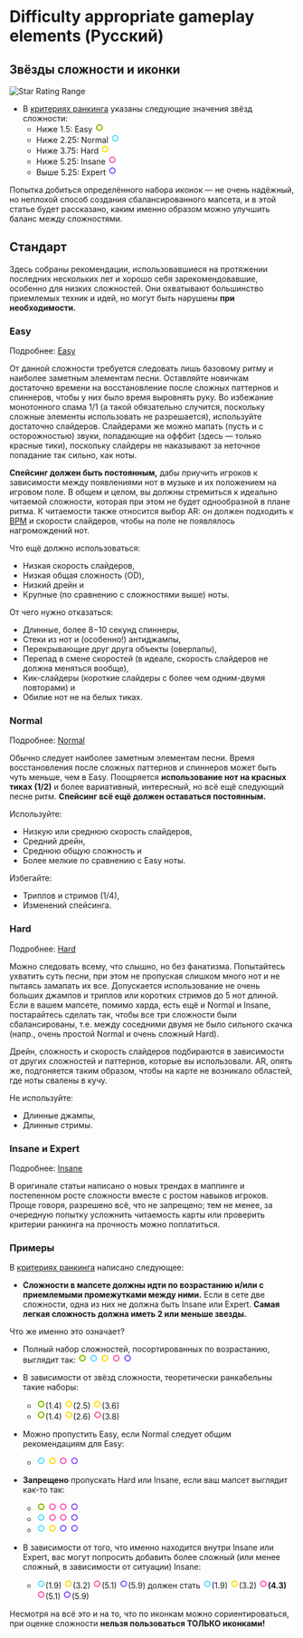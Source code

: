 Difficulty appropriate gameplay elements (Русский)
=================================================

Звёзды сложности и иконки
-----------------------------

![Star Rating Range](SR_range.png "Star Rating Range")

-   В [критериях ранкинга](/wiki/Ranking_Criteria) указаны следующие значения звёзд сложности:
    -   Ниже 1.5: Easy ![Easy icon](/wiki/shared/diff/easy-s.png "Easy icon")
    -   Ниже 2.25: Normal ![Normal icon](/wiki/shared/diff/normal-s.png "Normal icon")
    -   Ниже 3.75: Hard ![Hard icon](/wiki/shared/diff/hard-s.png "Hard icon")
    -   Ниже 5.25: Insane ![Insane icon](/wiki/shared/diff/insane-s.png "Insane icon")
    -   Выше 5.25: Expert ![Expert icon](/wiki/shared/diff/expert-s.png "Expert icon")

Попытка добиться определённого набора иконок — не очень надёжный, но неплохой способ создания сбалансированного мапсета, и в этой статье будет рассказано, каким именно образом можно улучшить баланс между сложностями.

Стандарт
-------------

Здесь собраны рекомендации, использовавшиеся на протяжении последних нескольких лет и хорошо себя зарекомендовавшие, особенно для низких сложностей. Они охватывают большинство приемлемых техник и идей, но могут быть нарушены **при необходимости.**

### Easy

Подробнее: [Easy](/wiki/Difficulties/osu!/Easy)

От данной сложности требуется следовать лишь базовому ритму и наиболее заметным элементам песни. Оставляйте новичкам достаточно времени на восстановление после сложных паттернов и спиннеров, чтобы у них было время выровнять руку. Во избежание монотонного спама 1/1 (а такой обязательно случится, поскольку сложные элементы использовать не разрешается), используйте достаточно слайдеров. Слайдерами же можно мапать (пусть и с осторожностью) звуки, попадающие на оффбит (здесь — только красные тики), поскольку слайдеры не наказывают за неточное попадание так сильно, как ноты.

**Спейсинг должен быть постоянным,** дабы приучить игроков к зависимости между появлениями нот в музыке и их положением на игровом поле. В общем и целом, вы должны стремиться к идеально читаемой сложности, которая при этом не будет однообразной в плане ритма. К читаемости также относится выбор AR: он должен подходить к [BPM](/wiki/Glossary) и скорости слайдеров, чтобы на поле не появлялось нагромождений нот.

Что ещё должно использоваться:

-   Низкая скорость слайдеров,
-   Низкая общая сложность (OD),
-   Низкий дрейн и
-   Крупные (по сравнению с сложностями выше) ноты.

От чего нужно отказаться:

-   Длинные, более 8−10 секунд спиннеры,
-   Стеки из нот и (особенно!) антиджампы,
-   Перекрывающие друг друга объекты (оверлапы),
-   Перепад в смене скоростей (в идеале, скорость слайдеров не должна меняться вообще),
-   Кик-слайдеры (короткие слайдеры с более чем одним-двумя повторами) и
-   Обилие нот не на белых тиках.

### Normal

Подробнее: [Normal](/wiki/Difficulties/osu!/Normal)

Обычно следует наиболее заметным элементам песни. Время восстановления после сложных паттернов и спиннеров может быть чуть меньше, чем в Easy. Поощряется **использование нот на красных тиках (1/2)** и более вариативный, интересный, но всё ещё следующий песне ритм. **Спейсинг всё ещё должен оставаться постоянным.**

Используйте:

-   Низкую или среднюю скорость слайдеров,
-   Средний дрейн,
-   Среднюю общую сложность и
-   Более мелкие по сравнению с Easy ноты.

Избегайте:

-   Триплов и стримов (1/4),
-   Изменений спейсинга.

### Hard

Подробнее: [Hard](/wiki/Difficulties/osu!/Hard)

Можно следовать всему, что слышно, но без фанатизма. Попытайтесь ухватить суть песни, при этом не пропуская слишком много нот и не пытаясь замапать их все. Допускается использование не очень больших джампов и триплов или коротких стримов до 5 нот длиной. Если в вашем мапсете, помимо харда, есть ещё и Normal и Insane, постарайтесь сделать так, чтобы все три сложности были сбалансированы, т.е. между соседними двумя не было сильного скачка (напр., очень простой Normal и очень сложный Hard).

Дрейн, сложность и скорость слайдеров подбираются в зависимости от других сложностей и паттернов, которые вы использовали. AR, опять же, подгоняется таким образом, чтобы на карте не возникало областей, где ноты свалены в кучу.

Не используйте:

-   Длинные джампы,
-   Длинные стримы.

### Insane и Expert

Подробнее: [Insane](/wiki/Difficulties/osu!/Insane)

В оригинале статьи написано о новых трендах в маппинге и постепенном росте сложности вместе с ростом навыков игроков. Проще говоря, разрешено всё, что не запрещено; тем не менее, за очередную попытку усложнить читаемость карты или проверить критерии ранкинга на прочность можно поплатиться.

### Примеры

В [критериях ранкинга](/wiki/Ranking_Criteria) написано следующее:

-   **Сложности в мапсете должны идти по возрастанию и/или с приемлемыми промежутками между ними.** Если в сете две сложности, одна из них не должна быть Insane или Expert. **Самая легкая сложность должна иметь 2 или меньше звезды.**

Что же именно это означает?

-   Полный набор сложностей, посортированных по возрастанию, выглядит так: ![Easy icon](/wiki/shared/diff/easy-s.png "Easy icon") ![Normal icon](/wiki/shared/diff/normal-s.png "Normal icon") ![Hard icon](/wiki/shared/diff/hard-s.png "Hard icon") ![Insane icon](/wiki/shared/diff/insane-s.png "Insane icon") ![Expert icon](/wiki/shared/diff/expert-s.png "Expert icon")


-   В зависимости от звёзд сложности, теоретически ранкабельны такие наборы:
    -   ![Easy icon](/wiki/shared/diff/easy-s.png "Easy icon")(1.4) ![Hard icon](/wiki/shared/diff/hard-s.png "Hard icon")(2.5) ![Hard icon](/wiki/shared/diff/hard-s.png "Hard icon")(3.6)
    -   ![Easy icon](/wiki/shared/diff/easy-s.png "Easy icon")(1.4) ![Hard icon](/wiki/shared/diff/hard-s.png "Hard icon")(2.6) ![Insane icon](/wiki/shared/diff/insane-s.png "Insane icon")(3.8)

-   Можно пропустить Easy, если Normal следует общим рекомендациям для Easy:
    -   ![Normal icon](/wiki/shared/diff/normal-s.png "Normal icon") ![Hard icon](/wiki/shared/diff/hard-s.png "Hard icon") ![Insane icon](/wiki/shared/diff/insane-s.png "Insane icon") ![Expert icon](/wiki/shared/diff/expert-s.png "Expert icon")

-   **Запрещено** пропускать Hard или Insane, если ваш мапсет выглядит как-то так:
    -   ![Easy icon](/wiki/shared/diff/easy-s.png "Easy icon") ![Insane icon](/wiki/shared/diff/insane-s.png "Insane icon") ![Insane icon](/wiki/shared/diff/insane-s.png "Insane icon") ![Expert icon](/wiki/shared/diff/expert-s.png "Expert icon")
    -   ![Normal icon](/wiki/shared/diff/normal-s.png "Normal icon") ![Insane icon](/wiki/shared/diff/insane-s.png "Insane icon") ![Insane icon](/wiki/shared/diff/insane-s.png "Insane icon") ![Expert icon](/wiki/shared/diff/expert-s.png "Expert icon")
    -   ![Normal icon](/wiki/shared/diff/normal-s.png "Normal icon") ![Hard icon](/wiki/shared/diff/hard-s.png "Hard icon") ![Expert icon](/wiki/shared/diff/expert-s.png "Expert icon") ![Expert icon](/wiki/shared/diff/expert-s.png "Expert icon")

-   В зависимости от того, что именно находится внутри Insane или Expert, вас могут попросить добавить более сложный (или менее сложный, в зависимости от ситуации) Insane:
    -   ![Normal icon](/wiki/shared/diff/normal-s.png "Normal icon")(1.9) ![Hard icon](/wiki/shared/diff/hard-s.png "Hard icon")(3.2) ![Insane icon](/wiki/shared/diff/insane-s.png "Insane icon")(5.1) ![Expert icon](/wiki/shared/diff/expert-s.png "Expert icon")(5.9) должен стать ![Normal icon](/wiki/shared/diff/normal-s.png "Normal icon")(1.9) ![Hard icon](/wiki/shared/diff/hard-s.png "Hard icon")(3.2) ![Insane icon](/wiki/shared/diff/insane-s.png "Insane icon")**(4.3)** ![Insane icon](/wiki/shared/diff/insane-s.png "Insane icon")(5.1) ![Expert icon](/wiki/shared/diff/expert-s.png "Expert icon")(5.9)

Несмотря на всё это и на то, что по иконкам можно сориентироваться, при оценке сложности **нельзя пользоваться ТОЛЬКО иконками!**
